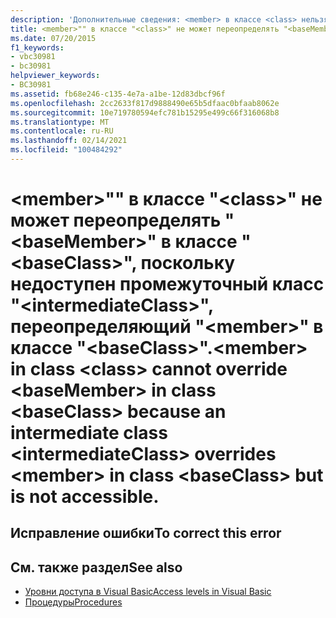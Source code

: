 ```yaml
---
description: 'Дополнительные сведения: <member> в классе <class> нельзя переопределить <baseMember> в классе, <baseClass> так как промежуточный класс <intermediateClass> переопределяет <member> класс в классе <baseClass> , но недоступен.'
title: <member>"" в классе "<class>" не может переопределять "<baseMember>" в классе "<baseClass>", поскольку недоступен промежуточный класс "<intermediateClass>", переопределяющий "<member>" в классе "<baseClass>".
ms.date: 07/20/2015
f1_keywords:
- vbc30981
- bc30981
helpviewer_keywords:
- BC30981
ms.assetid: fb68e246-c135-4e7a-a1be-12d83dbcf96f
ms.openlocfilehash: 2cc2633f817d9888490e65b5dfaac0bfaab8062e
ms.sourcegitcommit: 10e719780594efc781b15295e499c66f316068b8
ms.translationtype: MT
ms.contentlocale: ru-RU
ms.lasthandoff: 02/14/2021
ms.locfileid: "100484292"
---
```

# <a name="member-in-class-class-cannot-override-basemember-in-class-baseclass-because-an-intermediate-class-intermediateclass-overrides-member-in-class-baseclass-but-is-not-accessible"></a><span data-ttu-id="a5e3c-103">\<member>"" в классе "\<class>" не может переопределять "\<baseMember>" в классе "\<baseClass>", поскольку недоступен промежуточный класс "\<intermediateClass>", переопределяющий "\<member>" в классе "\<baseClass>".</span><span class="sxs-lookup"><span data-stu-id="a5e3c-103">\<member> in class \<class> cannot override \<baseMember> in class \<baseClass> because an intermediate class \<intermediateClass> overrides \<member> in class \<baseClass> but is not accessible.</span></span>

## <a name="to-correct-this-error"></a><span data-ttu-id="a5e3c-104">Исправление ошибки</span><span class="sxs-lookup"><span data-stu-id="a5e3c-104">To correct this error</span></span>

## <a name="see-also"></a><span data-ttu-id="a5e3c-105">См. также раздел</span><span class="sxs-lookup"><span data-stu-id="a5e3c-105">See also</span></span>

- [<span data-ttu-id="a5e3c-106">Уровни доступа в Visual Basic</span><span class="sxs-lookup"><span data-stu-id="a5e3c-106">Access levels in Visual Basic</span></span>](../programming-guide/language-features/declared-elements/access-levels.md)
- [<span data-ttu-id="a5e3c-107">Процедуры</span><span class="sxs-lookup"><span data-stu-id="a5e3c-107">Procedures</span></span>](../programming-guide/language-features/procedures/index.md)
